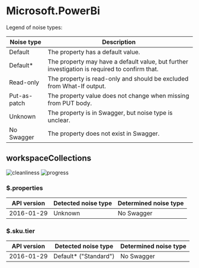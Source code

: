 # Microsoft.PowerBi

Legend of noise types:

| Noise type   | Description                                                                                   |
| ------------ | --------------------------------------------------------------------------------------------- |
| Default      | The property has a default value.                                                             |
| Default*     | The property may have a default value, but further investigation is required to confirm that. |
| Read-only    | The property is read-only and should be excluded from What-If output.                         |
| Put-as-patch | The property value does not change when missing from PUT body.                                |
| Unknown      | The property is in Swagger, but noise type is unclear.                                        |
| No Swagger   | The property does not exist in Swagger.                                                       |

## workspaceCollections

![cleanliness](https://img.shields.io/badge/cleanliness-50.00%25%20(2%20/%204)-yellow) ![progress](https://img.shields.io/badge/progress-0.00%25%20(0%20/%202)-red)

### \$.properties

| API version | Detected noise type | Determined noise type |
| ----------- | ------------------- | --------------------- |
| 2016-01-29  | Unknown             | No Swagger            |

### \$.sku.tier

| API version | Detected noise type   | Determined noise type |
| ----------- | --------------------- | --------------------- |
| 2016-01-29  | Default* ("Standard") | No Swagger            |
